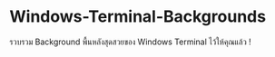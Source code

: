 # Windows-Terminal-Backgrounds
รวบรวม Background พื้นหลังสุดสวยของ Windows Terminal ไว้ให้คุณแล้ว !
